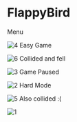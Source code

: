 # FlappyBird
Menu

![4](https://user-images.githubusercontent.com/82907203/130291095-a999fcec-af35-456b-a6b1-84e3eaf65073.png)
Easy Game

![6](https://user-images.githubusercontent.com/82907203/130291112-e9d3c92f-2e65-4555-b29c-6f76e7b198d3.png)
Collided and fell

![3](https://user-images.githubusercontent.com/82907203/130291173-0dcf0dc2-c3bd-48d1-a2b3-4dd287c7f92e.png)
Game Paused

![2](https://user-images.githubusercontent.com/82907203/130291190-299b3f9c-35e5-491c-ae7f-81c40f6f34c9.png)
Hard Mode

![5](https://user-images.githubusercontent.com/82907203/130291437-ff0e6fe4-4fbb-4f74-abd4-96b3aa12f909.png)
Also collided :(

![1](https://user-images.githubusercontent.com/82907203/130291444-c4cdd260-8873-47f9-9c06-06d7cd02e1a1.png)
